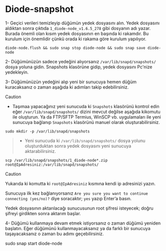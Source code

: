 # Diode-snapshot


1- Geçici verileri temizleyip düğümün yedek dosyasını alın. Yedek dosyasını aldıktan sonra çıktıda ```1_diode-node_v1.6.5_278``` gibi dosyanın adı yazar. Burada önemli olan kısım yedek dosyasının en başında ki rakamdır. Bu kurulum için önemlidir çünkü orada ki rakama göre kurulum yapılıyor.  

```Mask
diode-node.flush && sudo snap stop diode-node && sudo snap save diode-node
```

2- Düğümünüzün sadece yedeğini alıyorsanız ```/var/lib/snapd/snapshots/``` dosya yoluna gidin. Snapshots klasörüne gidip, yedek dosyasını Pc'nize yedekleyin.

3- Düğümünüzün yedeğini alıp yeni bir sunucuya hemen düğüm kuracaksanız o zaman aşağıda ki adımları takip edebilirsiniz.

> [!CAUTION]
> - Taşımaa yapacağınız yeni sunucuda ki ```Snapshots``` klasörünü kontrol edin eğer ```/var/lib/snapd/snapshots/``` dizini mevcut değilse aşağıda kikomutu ile oluşturun. Ya da FTP/SFTP Termius, WinSCP vb. uygulamaları ile yeni sunucuya bağlanıp ```Snapshots``` klasörünü manuel olarak oluşturabilirsiniz.

```Processing
sudo mkdir -p /var/lib/snapd/snapshots
``` 
> - Yeni sunucuda ki ```/var/lib/snapd/snapshots/``` dosya yolunu oluşturduktan sonra yedek dosyasını yeni sunucuya aktarabilirsiniz.

```AMPL
scp /var/lib/snapd/snapshots/1_diode-node*.zip root@IpAdresiniz:/var/lib/snapd/snapshots/
```
> [!CAUTION]
> 
> Yukarıda ki komutta ki ```root@IpAdresiniz``` kısmına kendi ip adresinizi yazın.
> 
> Sunucuya ilk kez bağlanıyorsanız ```Are you sure you want to continue connecting (yes/no)?``` diye soracaktır; ```yes``` yazıp Enter’a basın.
> 
> Yedek dosyasının aktarılacağı sunucusunun root şifresi isteyecek; doğru şifreyi girdikten sonra aktarım başlar.

4- Düğümü kullanmaya devam etmek istiyorsanız o zaman düğümü yeniden başlatın. Eğer düğümünü kullanmayacaksanız ya da farklı bir sunucuya taşayacaksanız o zaman bu adımı geçebilirsiniz.

sudo snap start diode-node
 





























